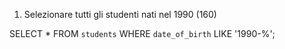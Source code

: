 1. Selezionare tutti gli studenti nati nel 1990 (160)

SELECT *
FROM `students`
WHERE `date_of_birth` 
LIKE '1990-%';